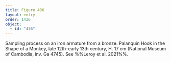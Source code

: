 ```yaml
---
title: Figure 436
layout: entry
order: 1436
object:
  - id: "436"
---
```


Sampling process on an iron armature from a bronze. Palanquin Hook in the Shape of a Monkey, late 12th–early 13th century, H. 17 cm (National Museum of Cambodia, inv. Ga 4745). See %%Leroy et al. 2021%%.
